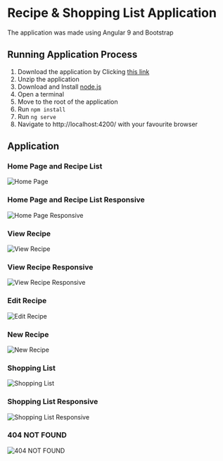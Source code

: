# Recipe & Shopping List Application

The application was made using Angular 9 and Bootstrap

## Running Application Process

1. Download the application by Clicking [this link](https://github.com/gaetanBloch/angular-project/archive/master.zip)
2. Unzip the application
3. Download and Install [node.js](https://nodejs.org/en/download/) 
4. Open a terminal
5. Move to the root of the application
6. Run `npm install`
7. Run `ng serve`
8. Navigate to http://localhost:4200/ with your favourite browser

## Application

### Home Page and Recipe List

![Home Page](https://i.imgur.com/0U3iNZj.png)

### Home Page and Recipe List Responsive

![Home Page Responsive](https://i.imgur.com/a6Iq5th.png)

### View Recipe

![View Recipe](https://i.imgur.com/c9jknNz.png)

### View Recipe Responsive 

![View Recipe Responsive](https://i.imgur.com/kLGGDkV.png)

### Edit Recipe

![Edit Recipe](https://i.imgur.com/rqlumJS.png)

### New Recipe

![New Recipe](https://i.imgur.com/9my6pmY.png)

### Shopping List 

![Shopping List](https://i.imgur.com/WUAxvZR.png)

### Shopping List Responsive

![Shopping List Responsive](https://i.imgur.com/44WUX4a.png)

### 404 NOT FOUND 

![404 NOT FOUND](https://i.imgur.com/vU1rXEb.png)

